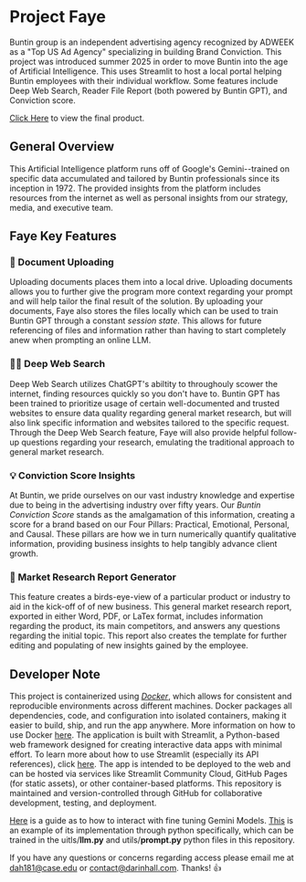 # Project Faye

Buntin group is an independent advertising agency recognized by ADWEEK as a "Top US Ad Agency" specializing in building Brand Conviction. This project was introduced summer 2025 in order to move Buntin into the age of Artificial Intelligence. This uses Streamlit to host a local portal helping Buntin employees with their individual workflow. Some features include Deep Web Search, Reader File Report (both powered by Buntin GPT), and Conviction score. 

[Click Here](https://fayeassistant.streamlit.app/) to view the final product. 

## General Overview

This Artificial Intelligence platform runs off of Google's Gemini--trained on specific data accumulated and tailored by Buntin professionals since its inception in 1972. The provided insights from the platform includes resources from the internet as well as personal insights from our strategy, media, and executive team.

## Faye Key Features

### 📑 Document Uploading

Uploading documents places them into a local drive. Uploading documents allows you to further give the program more context regarding your prompt and will help tailor the final result of the solution. By uploading your documents, Faye also stores the files locally which can be used to train Buntin GPT through a constant *session state*. This allows for future referencing of files and information rather than having to start completely anew when prompting an online LLM. 

### 👨‍💻 Deep Web Search

Deep Web Search utilizes ChatGPT's abiltity to throughouly scower the internet, finding resources quickly so you don't have to. Buntin GPT has been trained to prioritize usage of certain well-documented and trusted websites to ensure data quality regarding general market research, but will also link specific information and websites tailored to the specific request. Through the Deep Web Search feature, Faye will also provide helpful follow-up questions regarding your research, emulating the traditional approach to general market research. 

### 💡 Conviction Score Insights

At Buntin, we pride ourselves on our vast industry knowledge and expertise due to being in the advertising industry over fifty years. Our *Buntin Conviction Score* stands as the amalgamation of this information, creating a score for a brand based on our Four Pillars: Practical, Emotional, Personal, and Causal. These pillars are how we in turn numerically quantify qualitative information, providing business insights to help tangibly advance client growth. 

### 📝 Market Research Report Generator

This feature creates a birds-eye-view of a particular product or industry to aid in the kick-off of of new business. This general market research report, exported in either Word, PDF, or LaTex format, includes information regarding the product, its main competitors, and answers any questions regarding the initial topic. This report also creates the template for further editing and populating of new  insights gained by the employee. 

## Developer Note

This project is containerized using [*Docker*](https://www.docker.com/), which allows for consistent and reproducible environments across different machines. Docker packages all dependencies, code, and configuration into isolated containers, making it easier to build, ship, and run the app anywhere. More information on how to use Docker [here](https://docker-curriculum.com/). The application is built with Streamlit, a Python-based web framework designed for creating interactive data apps with minimal effort. To learn more about how to use Streamlit (especially its API references), click [here](https://docs.streamlit.io/get-started). The app is intended to be deployed to the web and can be hosted via services like Streamlit Community Cloud, GitHub Pages (for static assets), or other container-based platforms. This repository is maintained and version-controlled through GitHub for collaborative development, testing, and deployment.

[Here](https://cloud.google.com/vertex-ai/generative-ai/docs/models/gemini-use-supervised-tuning) is a guide as to how to interact with fine tuning Gemini Models. [This](https://colab.research.google.com/github/GoogleCloudPlatform/generative-ai/blob/main/gemini/tuning/sft_gemini_summarization.ipynb) is an example of its implementation through python specifically, which can be trained in the uitls/__llm.py__ and utils/__prompt.py__ python files in this repository. 

If you have any questions or concerns regarding access please email me at dah181@case.edu or contact@darinhall.com. Thanks! :+1: